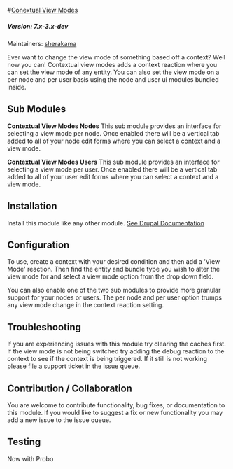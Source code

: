 #[Conextual View Modes](https://www.drupal.org/project/contextual_view_modes)
##### Version: 7.x-3.x-dev

Maintainers: [sherakama](https://github.com/sherakama)

Ever want to change the view mode of something based off a context? Well now you can! Contextual view modes adds a context reaction where you can set the view mode of any entity. You can also set the view mode on a per node and per user basis using the node and user ui modules bundled inside.


Sub Modules
---

**Contextual View Modes Nodes**
This sub module provides an interface for selecting a view mode per node. Once
enabled there will be a vertical tab added to all of your node edit forms where
you can select a context and a view mode.

**Contextual View Modes Users**
This sub module provides an interface for selecting a view mode per user. Once
enabled there will be a vertical tab added to all of your user edit forms where
you can select a context and a view mode.

Installation
---

Install this module like any other module. [See Drupal Documentation](https://drupal.org/documentation/install/modules-themes/modules-7)

Configuration
---

To use, create a context with your desired condition and then add a 'View Mode'
reaction. Then find the entity and bundle type you wish to alter the view mode
for and select a view mode option from the drop down field.

You can also enable one of the two sub modules to provide more granular support
for your nodes or users. The per node and per user option trumps any view mode
change in the context reaction setting.


Troubleshooting
---

If you are experiencing issues with this module try clearing the caches first.
If the view mode is not being switched try adding the debug reaction to the
context to see if the context is being triggered. If it still is not working
please file a support ticket in the issue queue.

Contribution / Collaboration
---

You are welcome to contribute functionality, bug fixes, or documentation to this
module. If you would like to suggest a fix or new functionality you may add a
new issue to the issue queue.

Testing
---
Now with Probo
